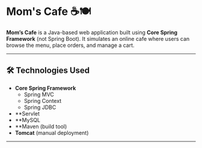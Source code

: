 # Mom's Cafe ☕🍽️

**Mom’s Cafe** is a Java-based web application built using **Core Spring Framework** (not Spring Boot). It simulates an online cafe where users can browse the menu, place orders, and manage a cart.

---

## 🛠️ Technologies Used

- **Core Spring Framework**
  - Spring MVC
  - Spring Context
  - Spring JDBC 
- **Servlet
- **MySQL
- **Maven  (build tool)
- **Tomcat** (manual deployment)

---
